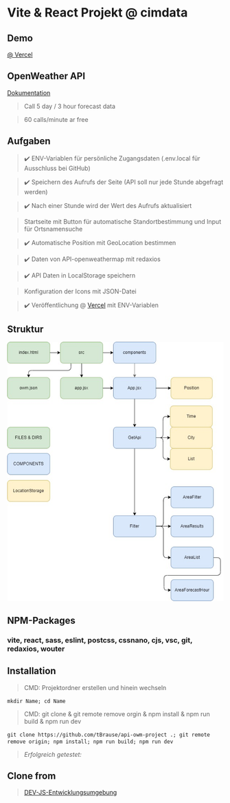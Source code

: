 # Vite & React Projekt @ cimdata

## Demo

[@ Vercel](https://api-project-final-g7mp.vercel.app/)

## OpenWeather API

[Dokumentation](https://openweathermap.org/forecast5)

> Call 5 day / 3 hour forecast data

> 60 calls/minute ar free

## Aufgaben

> :heavy_check_mark: ENV-Variablen für persönliche Zugangsdaten (.env.local für Ausschluss bei GitHub)

> :heavy_check_mark: Speichern des Aufrufs der Seite (API soll nur jede Stunde abgefragt werden)

> :heavy_check_mark: Nach einer Stunde wird der Wert des Aufrufs aktualisiert

> Startseite mit Button für automatische Standortbestimmung und Input für Ortsnamensuche

> :heavy_check_mark: Automatische Position mit GeoLocation bestimmen

> :heavy_check_mark: Daten von API-openweathermap mit redaxios

> :heavy_check_mark: API Daten in LocalStorage speichern

> Konfiguration der Icons mit JSON-Datei

> :heavy_check_mark: Veröffentlichung @ [Vercel](https://api-project-final-g7mp.vercel.app/) mit ENV-Variablen

## Struktur

![alt text](https://github.com/tBrause/api-project-final/blob/master/structure.jpg?raw=true)

## NPM-Packages

### vite, react, sass, eslint, postcss, cssnano, cjs, vsc, git, redaxios, wouter

## Installation

> CMD: Projektordner erstellen und hinein wechseln

    mkdir Name; cd Name

> CMD: git clone & git remote remove orgin & npm install & npm run build & npm run dev

    git clone https://github.com/tBrause/api-owm-project .; git remote remove origin; npm install; npm run build; npm run dev

> _Erfolgreich getestet:_

## Clone from

> [DEV-JS-Entwicklungsumgebung](https://github.com/tBrause/npm-vite-react-sass)
